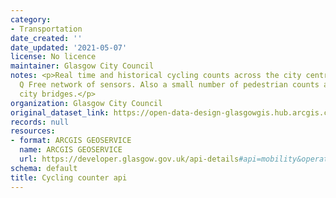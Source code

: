 ```yaml
---
category:
- Transportation
date_created: ''
date_updated: '2021-05-07'
license: No licence
maintainer: Glasgow City Council
notes: <p>Real time and historical cycling counts across the city centre using the
  Q Free network of sensors. Also a small number of pedestrian counts across some
  city bridges.</p>
organization: Glasgow City Council
original_dataset_link: https://open-data-design-glasgowgis.hub.arcgis.com/documents/GlasgowGIS::cycling-counter-api
records: null
resources:
- format: ARCGIS GEOSERVICE
  name: ARCGIS GEOSERVICE
  url: https://developer.glasgow.gov.uk/api-details#api=mobility&operation=get-mobility-measurements
schema: default
title: Cycling counter api
---
```

